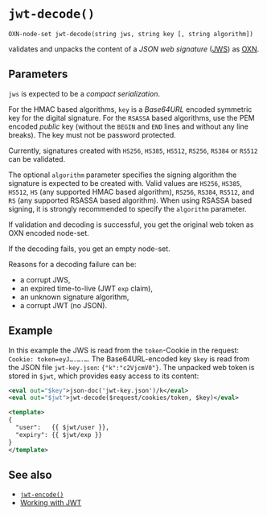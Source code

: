 # `jwt-decode()`

```
OXN-node-set jwt-decode(string jws, string key [, string algorithm])
```

validates and unpacks the content of a _JSON web signature_ ([JWS](https://tools.ietf.org/html/rfc7515)) as [OXN](Templating#object-xml-notation).


## Parameters

`jws` is expected to be a _compact serialization_.

For the HMAC based algorithms, `key` is a _Base64URL_ encoded symmetric key for the digital signature. For the `RSASSA` based algorithms, use the PEM encoded *public* key (without the `BEGIN` and `END` lines and without any line breaks). The key must not be password protected.

Currently, signatures created with `HS256`, `HS385`, `HS512`, `RS256`, `RS384` or `RS512` can be validated.

The optional `algorithm` parameter specifies the signing algorithm the signature is expected to be created with. Valid values are `HS256`, `HS385`, `HS512`, `HS` (any supported HMAC based algorithm), `RS256`, `RS384`, `RS512`, and `RS` (any supported RSASSA based algorithm). When using RSASSA based signing, it is strongly recommended to specify the `algorithm` parameter.

If validation and decoding is successful, you get the original web token as OXN encoded node-set.

If the decoding fails, you get an empty node-set.

Reasons for a decoding failure can be:

* a corrupt JWS,
* an expired time-to-live (JWT `exp` claim),
* an unknown signature algorithm,
* a corrupt JWT (no JSON).

## Example

In this example the JWS is read from the `token`-Cookie in the request: `Cookie: token=eyJ….….…`.
The Base64URL-encoded key `$key` is read from the JSON file `jwt-key.json`: `{"k":"c2VjcmV0"}`.
The unpacked web token is stored in `$jwt`, which provides easy access to its content:

```xml
<eval out="$key">json-doc('jwt-key.json')/k</eval>
<eval out="$jwt">jwt-decode($request/cookies/token, $key)</eval>

<template>
{
  "user":   {{ $jwt/user }},
  "expiry": {{ $jwt/exp }}
}
</template>
```

## See also

* [`jwt-encode()`](jwt-encode.md)
* [Working with JWT](/cookbook/jwt.md)
